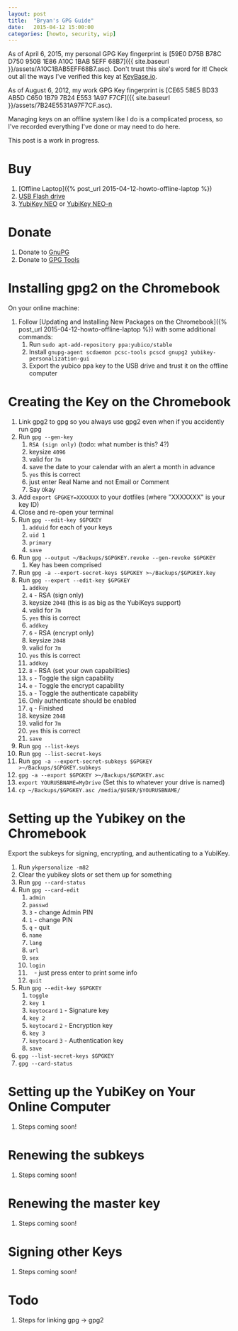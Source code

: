 ```yaml
---
layout: post
title:  "Bryan's GPG Guide"
date:   2015-04-12 15:00:00
categories: [howto, security, wip]
---
```


As of April 6, 2015, my personal GPG Key fingerprint is [59E0 D75B B78C D750 950B 1E86 A10C 1BAB 5EFF 68B7]({{ site.baseurl }}/assets/A10C1BAB5EFF68B7.asc). Don't trust this site's word for it! Check out all the ways I've verified this key at [KeyBase.io](https://keybase.io/bwstitt/).

As of August 6, 2012, my work GPG Key fingerprint is [CE65 58E5 BD33 AB5D C650 1B79 7B24 E553 1A97 F7CF]({{ site.baseurl }}/assets/7B24E5531A97F7CF.asc).

Managing keys on an offline system like I do is a complicated process, so I've recorded everything I've done or may need to do here.

This post is a work in progress.


# Buy

1. [Offline Laptop]({% post_url 2015-04-12-howto-offline-laptop %})
1. [USB Flash drive](http://www.amazon.com/b/?_encoding=UTF8&ajr=0&camp=1789&creative=390957&linkCode=ur2&node=3151491&tag=stitth-20&linkId=CYJSSRATO647ERMJ)
1. [YubiKey NEO](http://www.amazon.com/gp/product/B00LX8KZZ8/ref=as_li_tl?ie=UTF8&camp=1789&creative=390957&creativeASIN=B00LX8KZZ8&linkCode=as2&tag=stitth-20&linkId=DSWT4HBC5SLHZNLG) or [YubiKey NEO-n](http://www.amazon.com/gp/product/B00O8ST7MM/ref=as_li_tl?ie=UTF8&camp=1789&creative=390957&creativeASIN=B00O8ST7MM&linkCode=as2&tag=stitth-20&linkId=FQO4FJIRY2FYS7LC)


# Donate

1. Donate to [GnuPG](https://gnupg.org/donate/)
1. Donate to [GPG Tools](https://gpgtools.org/donate.html)


# Installing gpg2 on the Chromebook

On your online machine:

1. Follow [Updating and Installing New Packages on the Chromebook]({% post_url 2015-04-12-howto-offline-laptop %}) with some additional commands:
    1. Run `sudo apt-add-repository ppa:yubico/stable`
    1. Install `gnupg-agent scdaemon pcsc-tools pcscd gnupg2 yubikey-personalization-gui`
    1. Export the yubico ppa key to the USB drive and trust it on the offline computer


# Creating the Key on the Chromebook

1. Link gpg2 to gpg so you always use gpg2 even when if you accidently run gpg
1. Run `gpg --gen-key`
    1. `RSA (sign only)` (todo: what number is this? 4?)
    1. keysize `4096`
    1. valid for `7m`
    1. save the date to your calendar with an alert a month in advance
    1. `yes` this is correct
    1. just enter Real Name and not Email or Comment
    1. Say `O`kay
1. Add `export GPGKEY=XXXXXXX` to your dotfiles (where "XXXXXXX" is your key ID)
1. Close and re-open your terminal
1. Run `gpg --edit-key $GPGKEY`
    1. `adduid` for each of your keys
    1. `uid 1`
    1. `primary`
    1. `save`
1. Run `gpg --output ~/Backups/$GPGKEY.revoke --gen-revoke $GPGKEY`
    1. Key has been comprised
1. Run `gpg -a --export-secret-keys $GPGKEY >~/Backups/$GPGKEY.key`
1. Run `gpg --expert --edit-key $GPGKEY`
    1. `addkey`
    1. `4` - RSA (sign only)
    1. keysize `2048` (this is as big as the YubiKeys support)
    1. valid for `7m`
    1. `yes` this is correct
    1. `addkey`
    1. `6` - RSA (encrypt only)
    1. keysize `2048`
    1. valid for `7m`
    1. `yes` this is correct
    1. `addkey`
    1. `8` - RSA (set your own capabilities)
    1. `s` - Toggle the sign capability
    1. `e` - Toggle the encrypt capability
    1. `a` - Toggle the authenticate capability
    1. Only authenticate should be enabled
    1. `q` - Finished
    1. keysize `2048`
    1. valid for `7m`
    1. `yes` this is correct
    1. `save`
1. Run `gpg --list-keys`
1. Run `gpg --list-secret-keys`
1. Run `gpg -a --export-secret-subkeys $GPGKEY >~/Backups/$GPGKEY.subkeys`
1. `gpg -a --export $GPGKEY >~/Backups/$GPGKEY.asc`
1. `export YOURUSBNAME=MyDrive` (Set this to whatever your drive is named)
1. `cp ~/Backups/$GPGKEY.asc /media/$USER/$YOURUSBNAME/`


# Setting up the Yubikey on the Chromebook

Export the subkeys for signing, encrypting, and authenticating to a YubiKey.

1. Run `ykpersonalize -m82`
1. Clear the yubikey slots or set them up for something
1. Run `gpg --card-status`
1. Run `gpg --card-edit`
    1. `admin`
    1. `passwd`
    1. `3` - change Admin PIN
    1. `1` - change PIN
    1. `q` - quit
    1. `name`
    1. `lang`
    1. `url`
    1. `sex`
    1. `login`
    1. ` ` - just press enter to print some info
    1. `quit`
1. Run `gpg --edit-key $GPGKEY`
    1. `toggle`
    1. `key 1`
    1. `keytocard`
        `1` - Signature key
    1. `key 2`
    1. `keytocard`
        `2` - Encryption key
    1. `key 3`
    1. `keytocard`
        `3` - Authentication key
    1. `save`
1. `gpg --list-secret-keys $GPGKEY`
1. `gpg --card-status`


# Setting up the YubiKey on Your Online Computer

1. Steps coming soon!


# Renewing the subkeys

1. Steps coming soon!


# Renewing the master key

1. Steps coming soon!


# Signing other Keys

1. Steps coming soon!


# Todo

1. Steps for linking gpg -> gpg2
